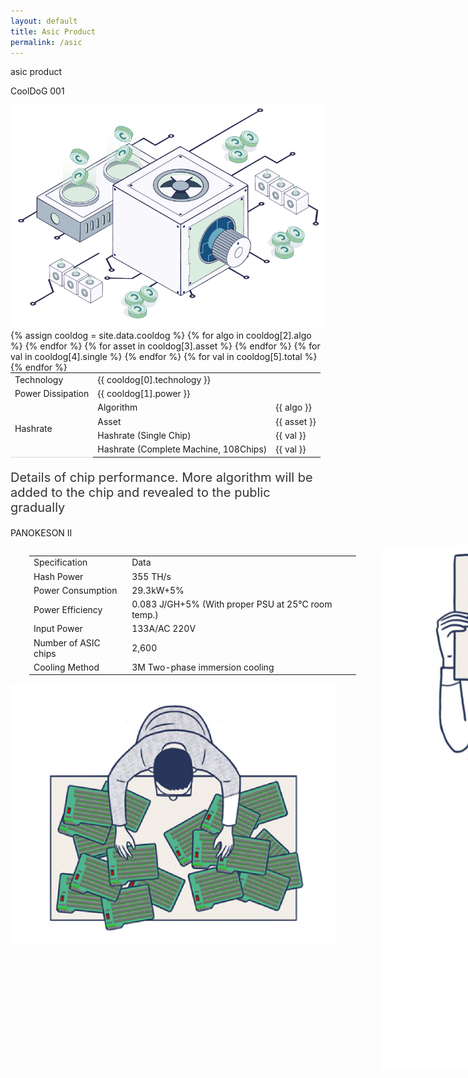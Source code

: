 ```yaml
---
layout: default
title: Asic Product
permalink: /asic
---
```

<div class="row asic">
    <p class="head">asic product</p>
    <p class="name">CoolDoG 001</p>
    <img src="/assets/img/cooldog_01.png" />
    {% assign cooldog = site.data.cooldog %}
    <table style="border: 0px; width:803px; margin: 0 auto;">
        <tr class="item">
            <td class="title">Technology</td><td colspan="4">{{ cooldog[0].technology }}</td>
        </tr>
        <tr class="item">
            <td class="title">Power Dissipation</td><td colspan="4">{{ cooldog[1].power }}</td>
        </tr>
        <tr class="item">
            <td rowspan="4" style="border-bottom: 1px #D8D8D8 solid;">Hashrate</td>
            <td class="attr">Algorithm</td>
            {% for algo in cooldog[2].algo %}
            <td>{{ algo }}</td>
            {% endfor %}
        </tr> 
        <tr class="item">
            <td class="attr">Asset</td>
            {% for asset in cooldog[3].asset %}
            <td>{{ asset }}</td>
            {% endfor %}
        </tr> 
        <tr class="item">
            <td class="attr">Hashrate (Single Chip)</td>
            {% for val in cooldog[4].single %}
            <td>{{ val }}</td>
            {% endfor %}
        </tr> 
        <tr class="item">
            <td class="attr">Hashrate (Complete Machine, 108Chips)</td>
            {% for val in cooldog[5].total %}
            <td>{{ val }}</td>
            {% endfor %}
        </tr> 
    </table>
    <p style="font-size:20px; color: #333333; margin-top: 20px;">Details of chip performance. More algorithm will be added to the chip and revealed to the public gradually</p>
</div>
<div class="row asic">
    <p class="name">PANOKESON II</p>
    <div class="row" style="width: 1142px; margin: 0 auto;">
        <div> 
            <table style="border: 0px; width:523px; float: left; margin-left: 30px">
                <tr class="item">
                    <td class="attr">Specification</td>
                    <td class="attr">Data</td>
                </tr>
                <tr></tr>
                <tr class="item">
                    <td>Hash Power</td>
                    <td>355 TH/s</td>
                </tr>
                <tr class="item">
                    <td>Power Consumption</td>
                    <td>29.3kW+5%</td>
                </tr>
                <tr class="item">
                    <td>Power Efficiency</td>
                    <td>0.083 J/GH+5% (With proper PSU at 25℃ room temp.)</td>
                </tr>
                <tr class="item">
                    <td>Input Power</td>
                    <td>133A/AC 220V</td>
                </tr>
                <tr class="item">
                    <td>Number of ASIC chips</td>
                    <td>2,600</td>
                </tr>
                <tr class="item">
                    <td>Cooling Method</td>
                    <td>3M Two-phase immersion cooling</td>
                </tr>
            </table>
            <img src="/assets/img/panokseon_01m02.png" style="width: 549px; float: right"/>
            <img src="/assets/img/panokseon_01m03.png" style="width: 523px; float: left"/>
        </div>        
    </div>
</div>
